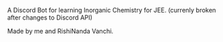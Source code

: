 A Discord Bot for learning Inorganic Chemistry for JEE. (currenly broken after changes to Discord API)

Made by me and RishiNanda Vanchi.
